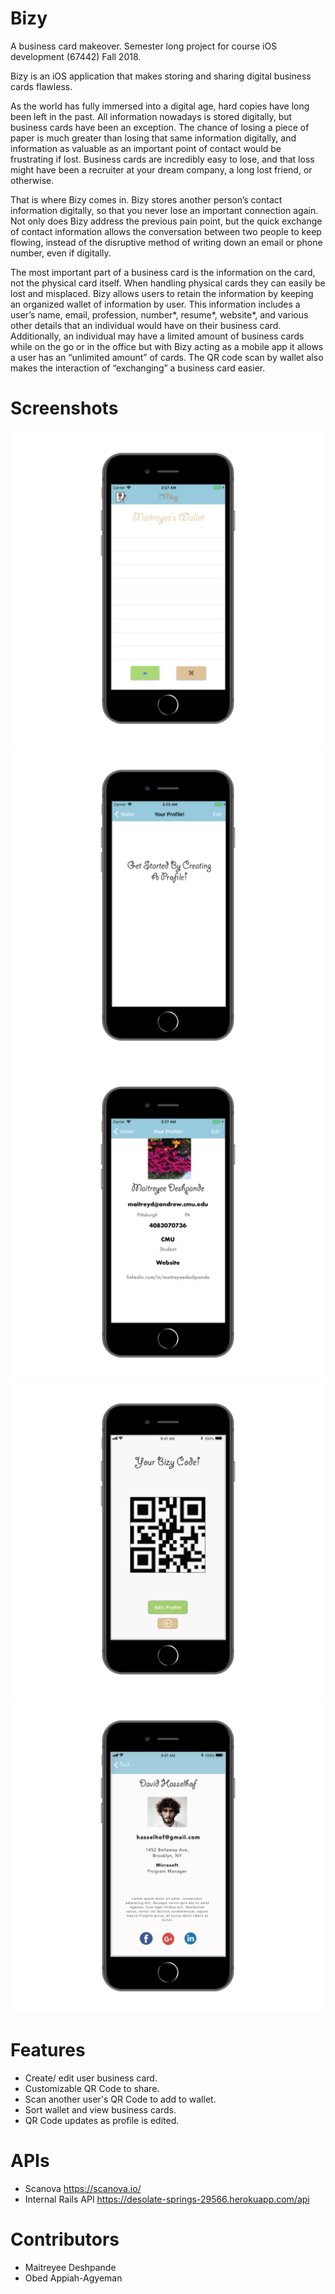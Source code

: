 # Bizy
A business card makeover. Semester long project for course iOS development (67442) Fall 2018.

Bizy is an iOS application that makes storing and sharing digital business cards flawless.

As the world has fully immersed into a digital age, hard copies have long been left in the past. All information nowadays is stored digitally, but business cards have been an exception. The chance of losing a piece of paper is much greater than losing that same information digitally, and information as valuable as an important point of contact would be frustrating if lost. Business cards are incredibly easy to lose, and that loss might have been a recruiter at your dream company, a long lost friend, or otherwise. 

That is where Bizy comes in. Bizy stores another person’s contact information digitally, so that you never lose an important connection again. Not only does Bizy address the previous pain point, but the quick exchange of contact information allows the conversation between two people to keep flowing, instead of the disruptive method of writing down an email or phone number, even if digitally. 

The most important part of a business card is the information on the card, not the physical card itself. When handling physical cards they can easily be lost and misplaced. Bizy allows users to retain the information by keeping an organized wallet of information by user. This information includes a user’s name, email, profession, number*, resume*, website*, and various other details that an individual would have on their business card. Additionally, an individual may have a limited amount of business cards while on the go or in the office but with Bizy acting as a mobile app it allows a user has an “unlimited amount” of cards. The QR code scan by wallet also makes the interaction of “exchanging” a business card easier.

# Screenshots 

![Screenshot 1](/screenshots/s1.png?raw=true)
![Screenshot 2](/screenshots/s2.png?raw=true)
![Screenshot 3](/screenshots/s3.png?raw=true)
![Screenshot 4](/screenshots/s4.png?raw=true)
![Screenshot 5](/screenshots/s5.png?raw=true)



# Features
* Create/ edit user business card.
* Customizable QR Code to share.
* Scan another user's QR Code to add to wallet. 
* Sort wallet and view business cards. 
* QR Code updates as profile is edited. 

# APIs 
* Scanova https://scanova.io/
* Internal Rails API https://desolate-springs-29566.herokuapp.com/api

# Contributors 
* Maitreyee Deshpande 
* Obed Appiah-Agyeman 


